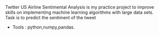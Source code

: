 Twitter US Airline Sentimental Analysis is my practice project to improve skills on implementing machine learning algorithms with large data sets.
Task is to predict the sentiment of the tweet
 * Tools : python,numpy,pandas.
